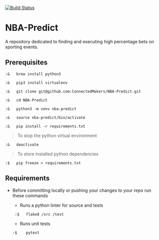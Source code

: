 [![Build Status](https://travis-ci.org/ConnectedMakers/NBA-Predict.svg?branch=master)](https://travis-ci.org/ConnectedMakers/NBA-Predict)

# NBA-Predict
A repository dedicated to finding and executing high percentage bets on sporting events.


## Prerequisites 
```
:&   brew install python3

:&   pip3 install virtualenv

:&   git clone git@github.com:ConnectedMakers/NBA-Predict.git

:&   cd NBA-Predict

:&   python3 -m venv nba-predict

:&   source nba-predict/bin/activate

:&   pip install -r requirements.txt
```

>  To stop the python virtual environment 

    :&   deactivate

> To store installed python dependencies 

    :$   pip freeze > requirements.txt
   
  

## Requirements 

* Before committing locally or pushing your changes to your repo run these commands

    * Runs a python linter for source and tests
    ```
     :$   flake8 /src /test 
    ```
    * Runs unit tests
    ```
    :$    pytest
    ```
    

